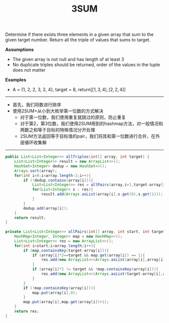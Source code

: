 ﻿---
layout: default
title: 3SUM
narrow: true
---
Determine if there exists three elements in a given array that sum to the given target number. Return all the triple of values that sums to target.

**Assumptions**

- The given array is not null and has length of at least 3
- No duplicate triples should be returned, order of the values in the tuple does not matter

**Examples**

- A = {1, 2, 2, 3, 2, 4}, target = 8, return$[[1, 3, 4], [2, 2, 4]]$
***
- 首先，我们将数进行排序
- 使用2SUM+从小到大枚举第一位数的方式解决
	- 对于第一位数，我们使用重复就跳过的原则，防止重复
	- 对于第2，第3位数，我们使用2SUM用到的hashmap方法，对一般情况和两数之和等于目标的特殊情况分开处理
	- 2SUM方法返回等于目标值的pair，我们将其和第一位数进行合并，在外层循环收集解
***
```java
public List<List<Integer>> allTriples(int[] array, int target) {  
    List<List<Integer>> result = new ArrayList<>();  
    HashSet<Integer> dedup = new HashSet<>();  
    Arrays.sort(array);  
    for(int i=0;i<array.length-2;i++){  
        if (!dedup.contains(array[i])){  
            List<List<Integer>> res = allPairs(array,i+1,target-array[i]);  
            for(List<Integer> s : res){  
                result.add(Arrays.asList(array[i],s.get(0),s.get(1)));  
            }  
        }  
        dedup.add(array[i]);  
    }  
    return result;  
}  
  
private List<List<Integer>> allPairs(int[] array, int start, int target) {  
    HashMap<Integer, Integer> map = new HashMap<>();  
    List<List<Integer>> res = new ArrayList<>();  
    for(int i=start;i<array.length;i++){  
        if (map.containsKey(target-array[i])){  
            if (array[i]*2==target && map.get(array[i]) == 1){  
                res.add(new ArrayList<>(Arrays.asList(array[i],array[i])));  
            }  
            if (array[i]*2 != target && !map.containsKey(array[i])){  
                res.add(new ArrayList<>(Arrays.asList(target-array[i],array[i])));  
            }  
        }  
        if (!map.containsKey(array[i])){  
            map.put(array[i],0);  
        }  
        map.put(array[i],map.get(array[i])+1);  
    }  
    return res;  
}
```